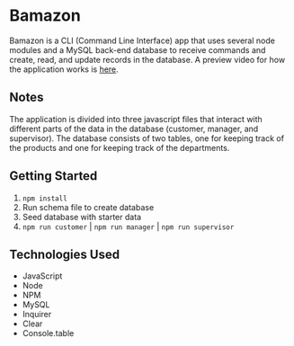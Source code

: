 # Bamazon

Bamazon is a CLI (Command Line Interface) app that uses several node modules and a MySQL back-end database to receive commands and create, read, and update records in the database. A preview video for how the application works is [here](https://drive.google.com/file/d/1UV0fseCcslC5RwYhS_VK6ruh-Mubp0df/view?usp=sharing).

## Notes
The application is divided into three javascript files that interact with different parts of the data in the database (customer, manager, and supervisor). The database consists of two tables, one for keeping track of the products and one for keeping track of the departments.

## Getting Started

1. `npm install`
2. Run schema file to create database
3. Seed database with starter data
4. `npm run customer` | `npm run manager` | `npm run supervisor`

## Technologies Used
- JavaScript
- Node
- NPM
- MySQL
- Inquirer
- Clear
- Console.table
